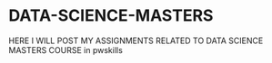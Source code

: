 # DATA-SCIENCE-MASTERS
HERE I WILL POST MY ASSIGNMENTS RELATED TO DATA SCIENCE MASTERS COURSE in pwskills
